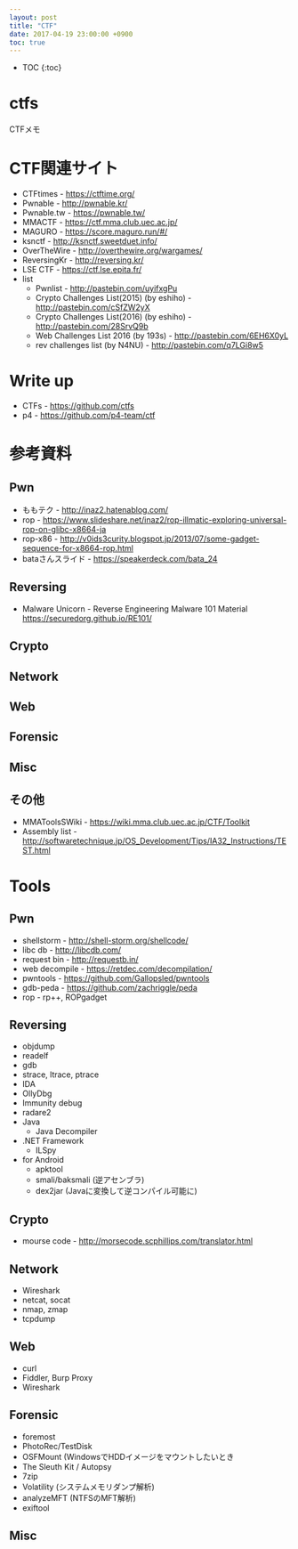 ```yaml
---
layout: post
title: "CTF"
date: 2017-04-19 23:00:00 +0900
toc: true
---
```


* TOC
{:toc}

# ctfs

CTFメモ

# CTF関連サイト
* CTFtimes - https://ctftime.org/
* Pwnable - http://pwnable.kr/
* Pwnable.tw - https://pwnable.tw/
* MMACTF - https://ctf.mma.club.uec.ac.jp/
* MAGURO - https://score.maguro.run/#/
* ksnctf - http://ksnctf.sweetduet.info/
* OverTheWire - http://overthewire.org/wargames/
* ReversingKr - http://reversing.kr/
* LSE CTF - https://ctf.lse.epita.fr/
* list
	* Pwnlist - http://pastebin.com/uyifxgPu
	* Crypto Challenges List(2015) (by eshiho) - http://pastebin.com/cSfZW2yX
	* Crypto Challenges List(2016) (by eshiho) - http://pastebin.com/28SrvQ9b
	* Web Challenges List 2016 (by 193s) - http://pastebin.com/6EH6X0yL
	* rev challenges list (by N4NU) - http://pastebin.com/q7LGi8w5

# Write up
* CTFs - https://github.com/ctfs
* p4 - https://github.com/p4-team/ctf

# 参考資料
## Pwn
* ももテク - http://inaz2.hatenablog.com/
* rop - https://www.slideshare.net/inaz2/rop-illmatic-exploring-universal-rop-on-glibc-x8664-ja
* rop-x86 - http://v0ids3curity.blogspot.jp/2013/07/some-gadget-sequence-for-x8664-rop.html
* bataさんスライド - https://speakerdeck.com/bata_24

## Reversing
* Malware Unicorn - Reverse Engineering Malware 101 Material
https://securedorg.github.io/RE101/
## Crypto

## Network

## Web

## Forensic

## Misc

## その他
* MMAToolsSWiki - https://wiki.mma.club.uec.ac.jp/CTF/Toolkit
* Assembly list - http://softwaretechnique.jp/OS_Development/Tips/IA32_Instructions/TEST.html

# Tools
## Pwn
* shellstorm - http://shell-storm.org/shellcode/
* libc db - http://libcdb.com/
* request bin - http://requestb.in/
* web decompile - https://retdec.com/decompilation/
* pwntools - https://github.com/Gallopsled/pwntools
* gdb-peda - https://github.com/zachriggle/peda
* rop - rp++, ROPgadget

## Reversing
* objdump
* readelf
* gdb
* strace, ltrace, ptrace
* IDA
* OllyDbg
* Immunity debug
* radare2
* Java
	* Java Decompiler
* .NET Framework
	*	ILSpy
* for Android
	* apktool
	* smali/baksmali (逆アセンブラ)
	* dex2jar (Javaに変換して逆コンパイル可能に)

## Crypto
* mourse code - http://morsecode.scphillips.com/translator.html

## Network
* Wireshark
* netcat, socat
* nmap, zmap
* tcpdump

## Web
* curl
* Fiddler, Burp Proxy
* Wireshark

## Forensic
* foremost
* PhotoRec/TestDisk
* OSFMount (WindowsでHDDイメージをマウントしたいとき
* The Sleuth Kit / Autopsy
* 7zip
* Volatility (システムメモリダンプ解析)
* analyzeMFT (NTFSのMFT解析)
* exiftool

## Misc
